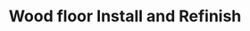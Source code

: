 ---
title: "Wood floor Install and Refinish"
url: /wayne/wood-floor-install-and-refinish/
shop: Teppiche
---